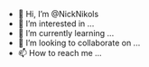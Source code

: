 - 👋 Hi, I’m @NickNikols
- 👀 I’m interested in ...
- 🌱 I’m currently learning ...
- 💞️ I’m looking to collaborate on ...
- 📫 How to reach me ...

<!---
NickNikols/NickNikols is a ✨ special ✨ repository because its `README.md` (this file) appears on your GitHub profile.
You can click the Preview link to take a look at your changes.
--->
